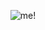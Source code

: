 <p align="center"> <img src="https://user-images.githubusercontent.com/103962138/187122600-8d9ed12c-5e46-4ff7-a18b-c1a8580eb498.gif)
.gif" alt="me!"/></p>
